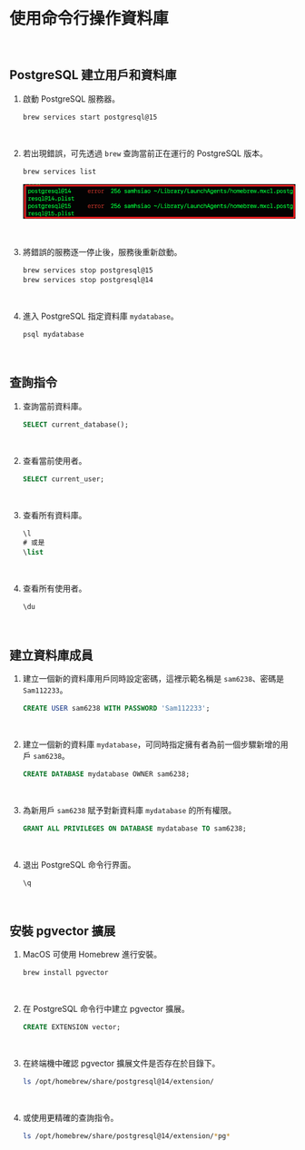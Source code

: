 # 使用命令行操作資料庫

<br>

## PostgreSQL 建立用戶和資料庫

1. 啟動 PostgreSQL 服務器。

    ```bash
    brew services start postgresql@15
    ```

<br>

2. 若出現錯誤，可先透過 `brew` 查詢當前正在運行的 PostgreSQL 版本。

    ```bash
    brew services list
    ````

    ![](images/img_28.png)

<br>

3. 將錯誤的服務逐一停止後，服務後重新啟動。

    ```bash
    brew services stop postgresql@15
    brew services stop postgresql@14
    ```

<br>

4. 進入 PostgreSQL 指定資料庫 `mydatabase`。

    ```bash
    psql mydatabase
    ```

<br>

## 查詢指令

1. 查詢當前資料庫。

    ```sql
    SELECT current_database();
    ```

<br>

2. 查看當前使用者。

    ```sql
    SELECT current_user;
    ```

<br>

3. 查看所有資料庫。

    ```sql
    \l
    # 或是
    \list
    ```

<br>

4. 查看所有使用者。

    ```sql
    \du
    ```

<br>

## 建立資料庫成員

1. 建立一個新的資料庫用戶同時設定密碼，這裡示範名稱是 `sam6238`、密碼是 `Sam112233`。

    ```sql
    CREATE USER sam6238 WITH PASSWORD 'Sam112233';
    ```

<br>

2. 建立一個新的資料庫 `mydatabase`，可同時指定擁有者為前一個步驟新增的用戶 `sam6238`。

    ```sql
    CREATE DATABASE mydatabase OWNER sam6238;
    ```

<br>

3. 為新用戶 `sam6238` 賦予對新資料庫 `mydatabase` 的所有權限。

    ```sql
    GRANT ALL PRIVILEGES ON DATABASE mydatabase TO sam6238;
    ```

<br>

4. 退出 PostgreSQL 命令行界面。

    ```sql
    \q
    ```

<br>

## 安裝 pgvector 擴展

1. MacOS 可使用 Homebrew 進行安裝。

    ```bash
    brew install pgvector
    ```

<br>

2. 在 PostgreSQL 命令行中建立 pgvector 擴展。

    ```sql
    CREATE EXTENSION vector;
    ```

<br>

3. 在終端機中確認 pgvector 擴展文件是否存在於目錄下。

    ```bash
    ls /opt/homebrew/share/postgresql@14/extension/
    ```
    
<br>

4. 或使用更精確的查詢指令。

    ```bash
    ls /opt/homebrew/share/postgresql@14/extension/*pg*
    ```

<br>
